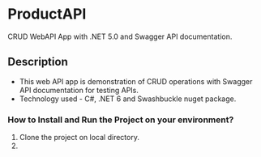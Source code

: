 # ProductAPI
CRUD WebAPI App with .NET 5.0 and Swagger API documentation.

## Description
  - This web API app is demonstration of CRUD operations with Swagger API documentation for testing APIs.
  - Technology used - C#, .NET 6 and Swashbuckle nuget package.

### How to Install and Run the Project on your environment?
  1. Clone the project on local directory.
  2. 
  
